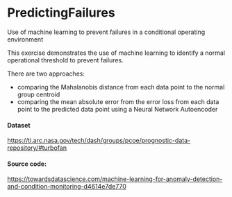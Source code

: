 # PredictingFailures
Use of machine learning to prevent failures in a conditional operating environment

This exercise demonstrates the use of machine learning to identify a normal operational threshold to prevent failures.

There are two approaches:
- comparing the Mahalanobis distance from each data point to the normal group centroid
- comparing the mean absolute error from the error loss from each data point to the predicted data point using a Neural Network Autoencoder 

#### Dataset
https://ti.arc.nasa.gov/tech/dash/groups/pcoe/prognostic-data-repository/#turbofan

#### Source code:
https://towardsdatascience.com/machine-learning-for-anomaly-detection-and-condition-monitoring-d4614e7de770
